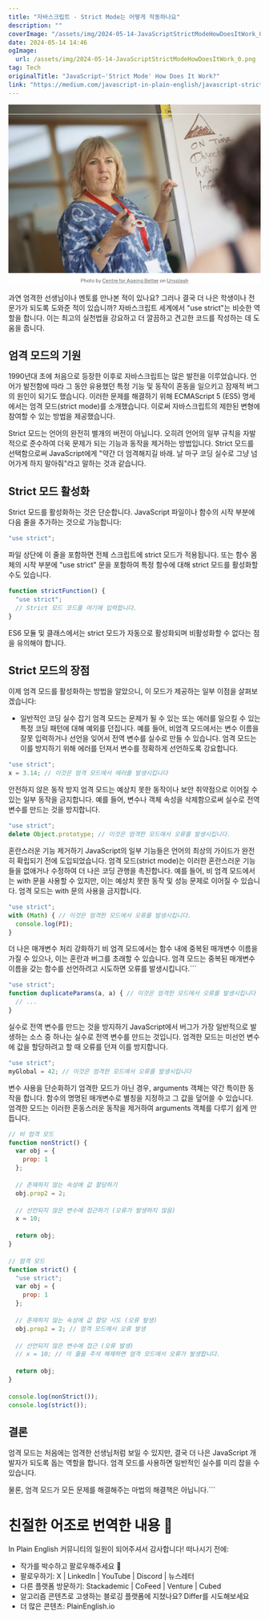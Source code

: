 ```yaml
---
title: "자바스크립트 - Strict Mode는 어떻게 작동하나요"
description: ""
coverImage: "/assets/img/2024-05-14-JavaScriptStrictModeHowDoesItWork_0.png"
date: 2024-05-14 14:46
ogImage: 
  url: /assets/img/2024-05-14-JavaScriptStrictModeHowDoesItWork_0.png
tag: Tech
originalTitle: "JavaScript—'Strict Mode' How Does It Work?"
link: "https://medium.com/javascript-in-plain-english/javascript-strict-mode-how-does-it-work-4aba8726ed6b"
---
```



![이미지](/assets/img/2024-05-14-JavaScriptStrictModeHowDoesItWork_0.png)

과연 엄격한 선생님이나 멘토를 만나본 적이 있나요? 그러나 결국 더 나은 학생이나 전문가가 되도록 도와준 적이 있습니까?
자바스크립트 세계에서 "use strict"는 비슷한 역할을 합니다. 이는 최고의 실천법을 강요하고 더 깔끔하고 견고한 코드를 작성하는 데 도움을 줍니다.

## 엄격 모드의 기원

1990년대 초에 처음으로 등장한 이후로 자바스크립트는 많은 발전을 이루었습니다. 언어가 발전함에 따라 그 동안 유용했던 특정 기능 및 동작이 혼동을 일으키고 잠재적 버그의 원인이 되기도 했습니다. 이러한 문제를 해결하기 위해 ECMAScript 5 (ES5) 명세에서는 엄격 모드(strict mode)를 소개했습니다. 이로써 자바스크립트의 제한된 변형에 참여할 수 있는 방법을 제공했습니다.



Strict 모드는 언어의 완전히 별개의 버전이 아닙니다. 오히려 언어의 일부 규칙을 자발적으로 준수하여 더욱 문제가 되는 기능과 동작을 제거하는 방법입니다. Strict 모드를 선택함으로써 JavaScript에게 "약간 더 엄격해지길 바래. 날 마구 코딩 실수로 그냥 넘어가게 하지 말아줘"라고 말하는 것과 같습니다.

## Strict 모드 활성화

Strict 모드를 활성화하는 것은 단순합니다. JavaScript 파일이나 함수의 시작 부분에 다음 줄을 추가하는 것으로 가능합니다:

```js
"use strict";
```



파일 상단에 이 줄을 포함하면 전체 스크립트에 strict 모드가 적용됩니다. 또는 함수 몸체의 시작 부분에 "use strict" 문을 포함하여 특정 함수에 대해 strict 모드를 활성화할 수도 있습니다.

```js
function strictFunction() {
  "use strict";
  // Strict 모드 코드를 여기에 입력합니다.
}
```

ES6 모듈 및 클래스에서는 strict 모드가 자동으로 활성화되며 비활성화할 수 없다는 점을 유의해야 합니다.

## Strict 모드의 장점



이제 엄격 모드를 활성화하는 방법을 알았으니, 이 모드가 제공하는 일부 이점을 살펴보겠습니다:

- 일반적인 코딩 실수 잡기
엄격 모드는 문제가 될 수 있는 또는 에러를 일으킬 수 있는 특정 코딩 패턴에 대해 예외를 던집니다. 예를 들어, 비엄격 모드에서는 변수 이름을 잘못 입력하거나 선언을 잊어서 전역 변수를 실수로 만들 수 있습니다. 엄격 모드는 이를 방지하기 위해 에러를 던져서 변수를 정확하게 선언하도록 강요합니다.

```js
"use strict";
x = 3.14; // 이것은 엄격 모드에서 에러를 발생시킵니다
```

안전하지 않은 동작 방지
엄격 모드는 예상치 못한 동작이나 보안 취약점으로 이어질 수 있는 일부 동작을 금지합니다. 예를 들어, 변수나 객체 속성을 삭제함으로써 실수로 전역 변수를 만드는 것을 방지합니다.



```js
"use strict";
delete Object.prototype; // 이것은 엄격한 모드에서 오류를 발생시킵니다.
```

혼란스러운 기능 제거하기
JavaScript의 일부 기능들은 언어의 최상의 가이드가 완전히 확립되기 전에 도입되었습니다. 엄격 모드(strict mode)는 이러한 혼란스러운 기능들을 없애거나 수정하여 더 나은 코딩 관행을 촉진합니다. 예를 들어, 비 엄격 모드에서는 with 문을 사용할 수 있지만, 이는 예상치 못한 동작 및 성능 문제로 이어질 수 있습니다. 엄격 모드는 with 문의 사용을 금지합니다.

```js
"use strict";
with (Math) { // 이것은 엄격한 모드에서 오류를 발생시킵니다.
  console.log(PI);
}
```

더 나은 매개변수 처리 강화하기
비 엄격 모드에서는 함수 내에 중복된 매개변수 이름을 가질 수 있으나, 이는 혼란과 버그를 초래할 수 있습니다. 엄격 모드는 중복된 매개변수 이름을 갖는 함수를 선언하려고 시도하면 오류를 발생시킵니다.```



```js
"use strict";
function duplicateParams(a, a) { // 이것은 엄격한 모드에서 오류를 발생시킵니다
  // ...
}
```

실수로 전역 변수를 만드는 것을 방지하기
JavaScript에서 버그가 가장 일반적으로 발생하는 소스 중 하나는 실수로 전역 변수를 만드는 것입니다. 엄격한 모드는 미선언 변수에 값을 할당하려고 할 때 오류를 던져 이를 방지합니다.

```js
"use strict";
myGlobal = 42; // 이것은 엄격한 모드에서 오류를 발생시킵니다
```

변수 사용을 단순화하기
엄격한 모드가 아닌 경우, arguments 객체는 약간 특이한 동작을 합니다. 함수의 명명된 매개변수로 별칭을 지정하고 그 값을 덮어쓸 수 있습니다. 엄격한 모드는 이러한 혼동스러운 동작을 제거하여 arguments 객체를 다루기 쉽게 만듭니다.



```js
// 비 엄격 모드
function nonStrict() {
  var obj = {
    prop: 1
  };
  
  // 존재하지 않는 속성에 값 할당하기
  obj.prop2 = 2;
  
  // 선언되지 않은 변수에 접근하기 (오류가 발생하지 않음)
  x = 10;
  
  return obj;
}

// 엄격 모드
function strict() {
  "use strict";
  var obj = {
    prop: 1
  };
  
  // 존재하지 않는 속성에 값 할당 시도 (오류 발생)
  obj.prop2 = 2; // 엄격 모드에서 오류 발생
  
  // 선언되지 않은 변수에 접근 (오류 발생)
  // x = 10; // 이 줄을 주석 해제하면 엄격 모드에서 오류가 발생합니다.
  
  return obj;
}

console.log(nonStrict());
console.log(strict());
```

## 결론

엄격 모드는 처음에는 엄격한 선생님처럼 보일 수 있지만, 결국 더 나은 JavaScript 개발자가 되도록 돕는 역할을 합니다. 엄격 모드를 사용하면 일반적인 실수를 미리 잡을 수 있습니다.

물론, 엄격 모드가 모든 문제를 해결해주는 마법의 해결책은 아닙니다.```



# 친절한 어조로 번역한 내용 🚀

In Plain English 커뮤니티의 일원이 되어주셔서 감사합니다! 떠나시기 전에:

- 작가를 박수하고 팔로우해주세요 ️👏️️
- 팔로우하기: X | LinkedIn | YouTube | Discord | 뉴스레터
- 다른 플랫폼 방문하기: Stackademic | CoFeed | Venture | Cubed
- 알고리즘 콘텐츠로 고생하는 블로깅 플랫폼에 지쳤나요? Differ를 시도해보세요
- 더 많은 콘텐츠: PlainEnglish.io